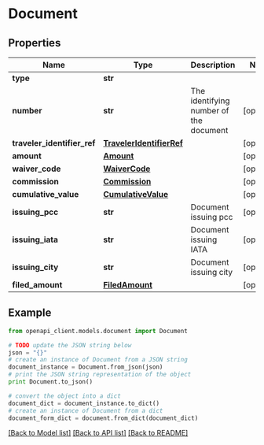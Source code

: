 # Document


## Properties
Name | Type | Description | Notes
------------ | ------------- | ------------- | -------------
**type** | **str** |  | 
**number** | **str** | The identifying number of the document | [optional] 
**traveler_identifier_ref** | [**TravelerIdentifierRef**](TravelerIdentifierRef.md) |  | [optional] 
**amount** | [**Amount**](Amount.md) |  | [optional] 
**waiver_code** | [**WaiverCode**](WaiverCode.md) |  | [optional] 
**commission** | [**Commission**](Commission.md) |  | [optional] 
**cumulative_value** | [**CumulativeValue**](CumulativeValue.md) |  | [optional] 
**issuing_pcc** | **str** | Document issuing pcc | [optional] 
**issuing_iata** | **str** | Document issuing IATA | [optional] 
**issuing_city** | **str** | Document issuing city | [optional] 
**filed_amount** | [**FiledAmount**](FiledAmount.md) |  | [optional] 

## Example

```python
from openapi_client.models.document import Document

# TODO update the JSON string below
json = "{}"
# create an instance of Document from a JSON string
document_instance = Document.from_json(json)
# print the JSON string representation of the object
print Document.to_json()

# convert the object into a dict
document_dict = document_instance.to_dict()
# create an instance of Document from a dict
document_form_dict = document.from_dict(document_dict)
```
[[Back to Model list]](../README.md#documentation-for-models) [[Back to API list]](../README.md#documentation-for-api-endpoints) [[Back to README]](../README.md)


